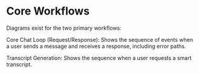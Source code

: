 # Core Workflows

Diagrams exist for the two primary workflows:

Core Chat Loop (Request/Response): Shows the sequence of events when a user sends a message and receives a response, including error paths.

Transcript Generation: Shows the sequence when a user requests a smart transcript.